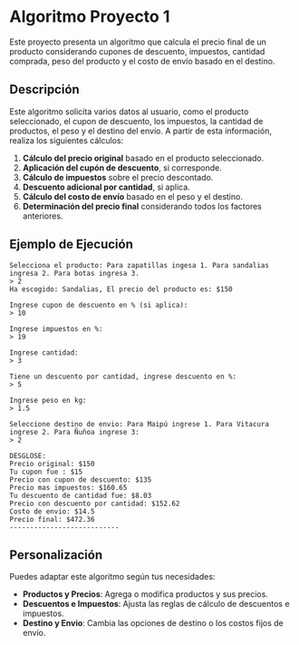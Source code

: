 # Algoritmo Proyecto 1

Este proyecto presenta un algoritmo que calcula el precio final de un producto considerando cupones de descuento, impuestos, cantidad comprada, peso del producto y el costo de envío basado en el destino.

## Descripción

Este algoritmo solicita varios datos al usuario, como el producto seleccionado, el cupon de descuento, los impuestos, la cantidad de productos, el peso y el destino del envío. A partir de esta información, realiza los siguientes cálculos:

1. **Cálculo del precio original** basado en el producto seleccionado.
2. **Aplicación del cupón de descuento**, si corresponde.
3. **Cálculo de impuestos** sobre el precio descontado.
4. **Descuento adicional por cantidad**, si aplica.
5. **Cálculo del costo de envío** basado en el peso y el destino.
6. **Determinación del precio final** considerando todos los factores anteriores.

## Ejemplo de Ejecución

```text
Selecciona el producto: Para zapatillas ingesa 1. Para sandalias ingresa 2. Para botas ingresa 3.
> 2
Ha escogido: Sandalias, El precio del producto es: $150

Ingrese cupon de descuento en % (si aplica):
> 10

Ingrese impuestos en %:
> 19

Ingrese cantidad:
> 3

Tiene un descuento por cantidad, ingrese descuento en %:
> 5

Ingrese peso en kg:
> 1.5

Seleccione destino de envio: Para Maipú ingrese 1. Para Vitacura ingrese 2. Para Ñuñoa ingrese 3:
> 2

DESGLOSE:
Precio original: $150
Tu cupon fue : $15
Precio con cupon de descuento: $135
Precio mas impuestos: $160.65
Tu descuento de cantidad fue: $8.03
Precio con descuento por cantidad: $152.62
Costo de envio: $14.5
Precio final: $472.36
---------------------------
```

## Personalización
Puedes adaptar este algoritmo según tus necesidades:

- **Productos y Precios**: Agrega o modifica productos y sus precios.
- **Descuentos e Impuestos**: Ajusta las reglas de cálculo de descuentos e impuestos.
- **Destino y Envio**: Cambia las opciones de destino o los costos fijos de envío.
